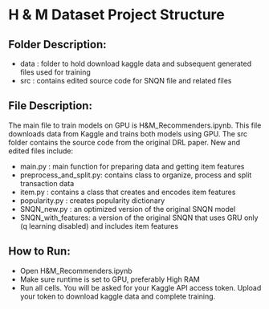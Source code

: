 # H & M Dataset Project Structure

## Folder Description:
- data : folder to hold download kaggle data and subsequent generated files used for training
- src : contains edited source code for SNQN file and related files

## File Description:
The main file to train models on GPU is H&M_Recommenders.ipynb. This file downloads data from Kaggle and trains both models using GPU. 
The src folder contains the source code from the original DRL paper. New and edited files include:
- main.py : main function for preparing data and getting item features
- preprocess_and_split.py: contains class to organize, process and split transaction data
- item.py : contains a class that creates and encodes item features
- popularity.py : creates popularity dictionary
- SNQN_new.py : an optimized version of the original SNQN model 
- SNQN_with_features: a version of the original SNQN that uses GRU only (q learning disabled) and includes item features

## How to Run:
- Open H&M_Recommenders.ipynb
- Make sure runtime is set to GPU, preferably High RAM
- Run all cells. You will be asked for your Kaggle API access token. Upload your token to download kaggle data and complete training. 
